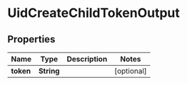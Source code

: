 

# UidCreateChildTokenOutput


## Properties

| Name | Type | Description | Notes |
|------------ | ------------- | ------------- | -------------|
|**token** | **String** |  |  [optional] |




